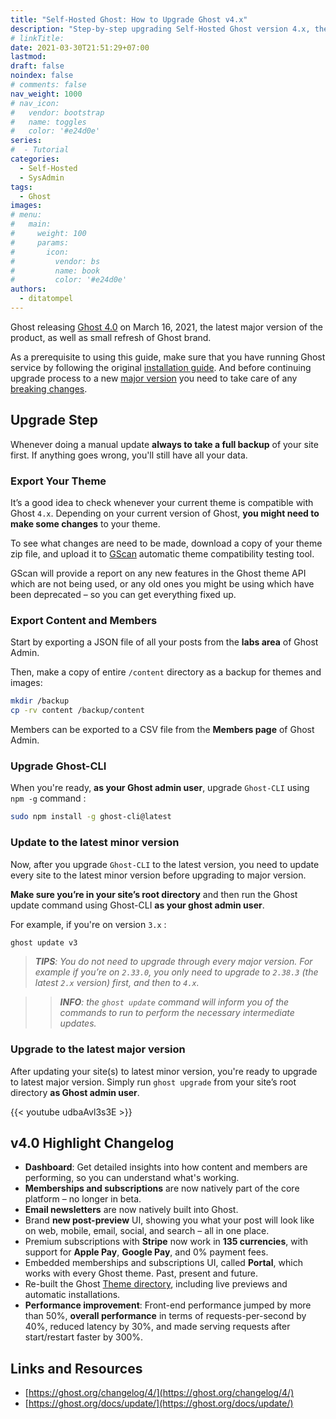 ```yaml
---
title: "Self-Hosted Ghost: How to Upgrade Ghost v4.x"
description: "Step-by-step upgrading Self-Hosted Ghost version 4.x, the latest major version of the product."
# linkTitle:
date: 2021-03-30T21:51:29+07:00
lastmod:
draft: false
noindex: false
# comments: false
nav_weight: 1000
# nav_icon:
#   vendor: bootstrap
#   name: toggles
#   color: '#e24d0e'
series:
#  - Tutorial
categories:
  - Self-Hosted
  - SysAdmin
tags:
  - Ghost
images:
# menu:
#   main:
#     weight: 100
#     params:
#       icon:
#         vendor: bs
#         name: book
#         color: '#e24d0e'
authors:
  - ditatompel
---
```


Ghost releasing [Ghost 4.0](https://ghost.org/changelog/4/) on March 16, 2021, the latest major version of the product, as well as small refresh of Ghost brand.

<!--more-->

As a prerequisite to using this guide, make sure that you have running Ghost service by following the original [installation guide](https://ghost.org/docs/install/). And before continuing upgrade process to a new [major version](https://ghost.org/docs/faq/major-versions-lts) you need to take care of any [breaking changes](https://ghost.org/docs/changes/).

## Upgrade Step
Whenever doing a manual update **always to take a full backup** of your site first. If anything goes wrong, you'll still have all your data.

### Export Your Theme
It’s a good idea to check whenever your current theme is compatible with Ghost `4.x`. Depending on your current version of Ghost, **you might need to make some changes** to your theme.

To see what changes are need to be made, download a copy of your theme zip file, and upload it to [GScan](https://gscan.ghost.org/) automatic theme compatibility testing tool.

GScan will provide a report on any new features in the Ghost theme API which are not being used, or any old ones you might be using which have been deprecated – so you can get everything fixed up.

### Export Content and Members
Start by exporting a JSON file of all your posts from the **labs area** of Ghost Admin.

Then, make a copy of entire `/content` directory as a backup for themes and images:
```bash
mkdir /backup
cp -rv content /backup/content
```
Members can be exported to a CSV file from the **Members page** of Ghost Admin.

### Upgrade Ghost-CLI
When you're ready, **as your Ghost admin user**, upgrade `Ghost-CLI` using `npm -g` command :
```bash
sudo npm install -g ghost-cli@latest
```

### Update to the latest minor version
Now, after you upgrade `Ghost-CLI` to the latest version, you need to update every site to the latest minor version before upgrading to major version.

**Make sure you’re in your site’s root directory** and then run the Ghost update command using Ghost-CLI **as your ghost admin user**.

For example, if you're on version `3.x` :

```bash
ghost update v3
```
> _**TIPS**: You do not need to upgrade through every major version. For example if you’re on `2.33.0`, you only need to upgrade to `2.38.3` (the latest `2.x` version) first, and then to `4.x`._

>> _**INFO**: the `ghost update` command will inform you of the commands to run to perform the necessary intermediate updates._

### Upgrade to the latest major version
After updating your site(s) to latest minor version, you're ready to upgrade to latest major version. Simply run `ghost upgrade` from your site’s root directory **as Ghost admin user**.

{{< youtube udbaAvl3s3E >}}

## v4.0 Highlight Changelog
- **Dashboard**: Get detailed insights into how content and members are performing, so you can understand what's working.
- **Memberships and subscriptions** are now natively part of the core platform – no longer in beta.
- **Email newsletters** are now natively built into Ghost.
- Brand **new post-preview** UI, showing you what your post will look like on web, mobile, email, social, and search – all in one place.
- Premium subscriptions with **Stripe** now work in **135 currencies**, with support for **Apple Pay**, **Google Pay**, and 0% payment fees.
- Embedded memberships and subscriptions UI, called **Portal**, which works with every Ghost theme. Past, present and future.
- Re-built the Ghost [Theme directory](https://ghost.org/themes/), including live previews and automatic installations.
- **Performance improvement**: Front-end performance jumped by more than 50%, **overall performance** in terms of requests-per-second by 40%, reduced latency by 30%, and made serving requests after start/restart faster by 300%.

## Links and Resources
- [https://ghost.org/changelog/4/](https://ghost.org/changelog/4/)
- [https://ghost.org/docs/update/](https://ghost.org/docs/update/)






